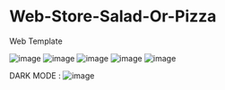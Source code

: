 # Web-Store-Salad-Or-Pizza

Web Template

![image](https://user-images.githubusercontent.com/67732382/116961282-21c89a00-accd-11eb-812b-66f48f7e3ea7.png)
![image](https://user-images.githubusercontent.com/67732382/116961325-3dcc3b80-accd-11eb-93c2-642462dc4d0f.png)
![image](https://user-images.githubusercontent.com/67732382/116961371-63594500-accd-11eb-95a9-17114287f6dd.png)
![image](https://user-images.githubusercontent.com/67732382/116961407-766c1500-accd-11eb-8f32-545339497a5a.png)
![image](https://user-images.githubusercontent.com/67732382/116961444-8dab0280-accd-11eb-955a-24d06681bb6a.png)

DARK MODE : 
![image](https://user-images.githubusercontent.com/67732382/116961358-52a8cf00-accd-11eb-95a6-4b4927543798.png)

